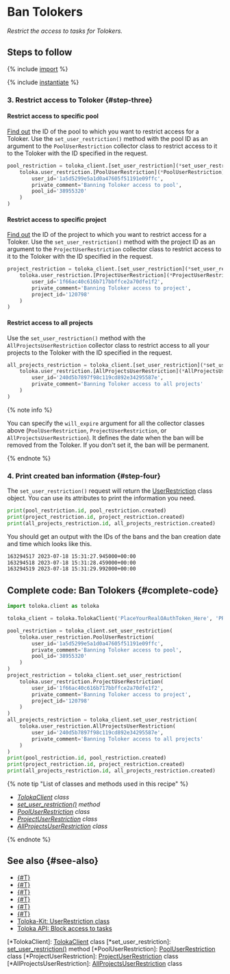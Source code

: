 # Ban Tolokers

_Restrict the access to tasks for Tolokers._

## Steps to follow

{% include [import](../_includes/recipes/import.md) %}

{% include [instantiate](../_includes/recipes/instantiate.md) %}

### 3. Restrict access to Toloker {#step-three}

#### Restrict access to specific pool

[Find out](get-pools.md) the ID of the pool to which you want to restrict access for a Toloker. Use the `set_user_restriction()` method with the pool ID as an argument to the `PoolUserRestriction` collector class to restrict access to it to the Toloker with the ID specified in the request.

```python
pool_restriction = toloka_client.[set_user_restriction](*set_user_restriction)(
    toloka.user_restriction.[PoolUserRestriction](*PoolUserRestriction)(
        user_id='1a5d5299e5a1d0a47605f51191e09ffc',
        private_comment='Banning Toloker access to pool',
        pool_id='38955320'
    )
)
```

#### Restrict access to specific project

[Find out](get-projects.md) the ID of the project to which you want to restrict access for a Toloker. Use the `set_user_restriction()` method with the project ID as an argument to the `ProjectUserRestriction` collector class to restrict access to it to the Toloker with the ID specified in the request.

```python
project_restriction = toloka_client.[set_user_restriction](*set_user_restriction)(
    toloka.user_restriction.[ProjectUserRestriction](*ProjectUserRestriction)(
        user_id='1f66ac40c616b717bbffce2a70dfe1f2',
        private_comment='Banning Toloker access to project',
        project_id='120798'
    )
)
```

#### Restrict access to all projects

Use the `set_user_restriction()` method with the `AllProjectsUserRestriction` collector class to restrict access to all your projects to the Toloker with the ID specified in the request.

```python
all_projects_restriction = toloka_client.[set_user_restriction](*set_user_restriction)(
    toloka.user_restriction.[AllProjectsUserRestriction](*AllProjectsUserRestriction)(
        user_id='240d5b7897f98c119cd892e34295587e',
        private_comment='Banning Toloker access to all projects'
    )
)
```

{% note info %}

You can specify the `will_expire` argument for all the collector classes above (`PoolUserRestriction`, `ProjectUserRestriction`, or `AllProjectsUserRestriction`). It defines the date when the ban will be removed from the Toloker. If you don't set it, the ban will be permanent.

{% endnote %}

### 4. Print created ban information {#step-four}

The `set_user_restriction()` request will return the [UserRestriction](../reference/toloka.client.user_restriction.UserRestriction.md) class object. You can use its attributes to print the information you need.

```python
print(pool_restriction.id, pool_restriction.created)
print(project_restriction.id, project_restriction.created)
print(all_projects_restriction.id, all_projects_restriction.created)
```

You should get an output with the IDs of the bans and the ban creation date and time which looks like this.

```bash
163294517 2023-07-18 15:31:27.945000+00:00
163294518 2023-07-18 15:31:28.459000+00:00
163294519 2023-07-18 15:31:29.992000+00:00
```

## Complete code: Ban Tolokers {#complete-code}

```python
import toloka.client as toloka

toloka_client = toloka.TolokaClient('PlaceYourRealOAuthToken_Here', 'PRODUCTION')

pool_restriction = toloka_client.set_user_restriction(
    toloka.user_restriction.PoolUserRestriction(
        user_id='1a5d5299e5a1d0a47605f51191e09ffc',
        private_comment='Banning Toloker access to pool',
        pool_id='38955320'
    )
)
project_restriction = toloka_client.set_user_restriction(
    toloka.user_restriction.ProjectUserRestriction(
        user_id='1f66ac40c616b717bbffce2a70dfe1f2',
        private_comment='Banning Toloker access to project',
        project_id='120798'
    )
)
all_projects_restriction = toloka_client.set_user_restriction(
    toloka.user_restriction.AllProjectsUserRestriction(
        user_id='240d5b7897f98c119cd892e34295587e',
        private_comment='Banning Toloker access to all projects'
    )
)
print(pool_restriction.id, pool_restriction.created)
print(project_restriction.id, project_restriction.created)
print(all_projects_restriction.id, all_projects_restriction.created)
```

{% note tip "List of classes and methods used in this recipe" %}

- _[TolokaClient](../reference/toloka.client.TolokaClient.md) class_
- _[set_user_restriction()](../reference/toloka.client.TolokaClient.set_user_restriction.md) method_
- _[PoolUserRestriction](../reference/toloka.client.user_restriction.PoolUserRestriction.md) class_
- _[ProjectUserRestriction](../reference/toloka.client.user_restriction.ProjectUserRestriction.md) class_
- _[AllProjectsUserRestriction](../reference/toloka.client.user_restriction.AllProjectsUserRestriction.md) class_

{% endnote %}

## See also {#see-also}

- [{#T}](../../guide/concepts/overview.md)
- [{#T}](learn-basics.md)
- [{#T}](use-cases.md)
- [{#T}](../../guide/concepts/ban.md)
- [{#T}](get-pools.md)
- [{#T}](get-projects.md)
- [Toloka-Kit: UserRestriction class](../reference/toloka.client.user_restriction.UserRestriction.md)
- [Toloka API: Block access to tasks](https://toloka.ai/docs/api/api-reference/#put-/user-restrictions)

[*TolokaClient]: [TolokaClient](../reference/toloka.client.TolokaClient.md) class
[*set_user_restriction]: [set_user_restriction()](../reference/toloka.client.TolokaClient.set_user_restriction.md) method
[*PoolUserRestriction]: [PoolUserRestriction](../reference/toloka.client.user_restriction.PoolUserRestriction.md) class
[*ProjectUserRestriction]: [ProjectUserRestriction](../reference/toloka.client.user_restriction.ProjectUserRestriction.md) class
[*AllProjectsUserRestriction]: [AllProjectsUserRestriction](../reference/toloka.client.user_restriction.AllProjectsUserRestriction.md) class